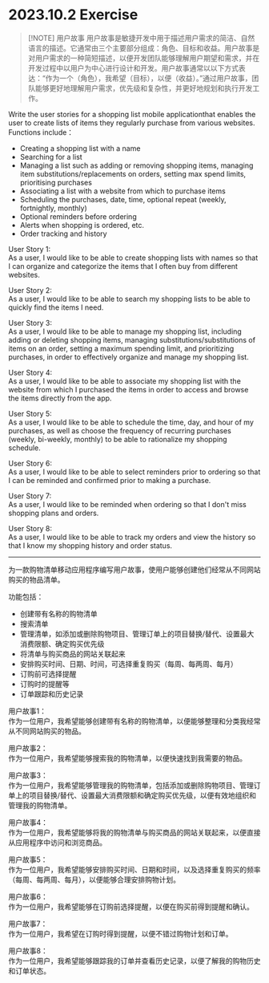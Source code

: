 # 2023.10.2 Exercise

> [!NOTE] 用户故事
> 用户故事是敏捷开发中用于描述用户需求的简洁、自然语言的描述。它通常由三个主要部分组成：角色、目标和收益。用户故事是对用户需求的一种简短描述，以便开发团队能够理解用户期望和需求，并在开发过程中以用户为中心进行设计和开发。用户故事通常以以下方式表达：“作为一个（角色），我希望（目标），以便（收益）。”通过用户故事，团队能够更好地理解用户需求，优先级和复杂性，并更好地规划和执行开发工作。

Write the user stories for a shopping list mobile applicationthat enables the user to create lists of items they regularly purchase from various websites.
Functions include：
- Creating a shopping list with a name
- Searching for a list
- Managing a list such as adding or removing shopping items, managing item substitutions/replacements on orders, setting max spend limits, prioritising purchases
- Associating a list with a website from which to purchase items
- Scheduling the purchases, date, time, optional repeat (weekly, fortnightly, monthly)
- Optional reminders before ordering
- Alerts when shopping is ordered, etc. 
- Order tracking and history

User Story 1:  
As a user, I would like to be able to create shopping lists with names so that I can organize and categorize the items that I often buy from different websites.  
  
User Story 2:  
As a user, I would like to be able to search my shopping lists to be able to quickly find the items I need.  
  
User Story 3:  
As a user, I would like to be able to manage my shopping list, including adding or deleting shopping items, managing substitutions/substitutions of items on an order, setting a maximum spending limit, and prioritizing purchases, in order to effectively organize and manage my shopping list.  
  
User Story 4:  
As a user, I would like to be able to associate my shopping list with the website from which I purchased the items in order to access and browse the items directly from the app.  
  
User Story 5:  
As a user, I would like to be able to schedule the time, day, and hour of my purchases, as well as choose the frequency of recurring purchases (weekly, bi-weekly, monthly) to be able to rationalize my shopping schedule.  
  
User Story 6:  
As a user, I would like to be able to select reminders prior to ordering so that I can be reminded and confirmed prior to making a purchase.  
  
User Story 7:  
As a user, I would like to be reminded when ordering so that I don't miss shopping plans and orders.  
  
User Story 8:  
As a user, I would like to be able to track my orders and view the history so that I know my shopping history and order status.  
  

---

为一款购物清单移动应用程序编写用户故事，使用户能够创建他们经常从不同网站购买的物品清单。

功能包括：
- 创建带有名称的购物清单
- 搜索清单
- 管理清单，如添加或删除购物项目、管理订单上的项目替换/替代、设置最大消费限额、确定购买优先级
- 将清单与购买商品的网站关联起来
- 安排购买时间、日期、时间，可选择重复购买（每周、每两周、每月）
- 订购前可选择提醒
- 订购时的提醒等 
- 订单跟踪和历史记录

用户故事1：  
作为一位用户，我希望能够创建带有名称的购物清单，以便能够整理和分类我经常从不同网站购买的物品。

用户故事2：  
作为一位用户，我希望能够搜索我的购物清单，以便快速找到我需要的物品。

用户故事3：  
作为一位用户，我希望能够管理我的购物清单，包括添加或删除购物项目、管理订单上的项目替换/替代、设置最大消费限额和确定购买优先级，以便有效地组织和管理我的购物清单。

用户故事4：  
作为一位用户，我希望能够将我的购物清单与购买商品的网站关联起来，以便直接从应用程序中访问和浏览商品。

用户故事5：  
作为一位用户，我希望能够安排购买时间、日期和时间，以及选择重复购买的频率（每周、每两周、每月），以便能够合理安排购物计划。

用户故事6：  
作为一位用户，我希望能够在订购前选择提醒，以便在购买前得到提醒和确认。

用户故事7：  
作为一位用户，我希望在订购时得到提醒，以便不错过购物计划和订单。

用户故事8：  
作为一位用户，我希望能够跟踪我的订单并查看历史记录，以便了解我的购物历史和订单状态。